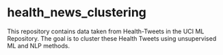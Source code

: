 # health_news_clustering

This repository contains data taken from Health-Tweets in the UCI ML Repository. The goal is to cluster these Health Tweets using unsupervised ML and NLP methods.
